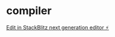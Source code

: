 # compiler

[Edit in StackBlitz next generation editor ⚡️](https://stackblitz.com/~/github.com/Abdulkvng/compiler)